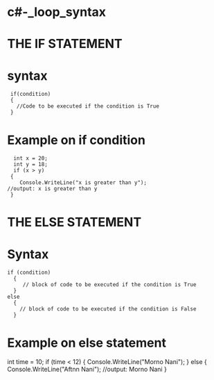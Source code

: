 # c#-_loop_syntax


#  THE IF STATEMENT

# syntax                     

     if(condition)
     {
       //Code to be executed if the condition is True
     }
     
# Example on if condition

      int x = 20;
      int y = 18;
      if (x > y) 
     {
        Console.WriteLine("x is greater than y");                      //output: x is greater than y
     }
     
     
 # THE ELSE STATEMENT
 
 # Syntax
 
    if (condition)
      {
         // block of code to be executed if the condition is True
      } 
    else 
      {
        // block of code to be executed if the condition is False
      }
 
 # Example on else statement
 
 int time = 10;
 if (time < 12) 
  {
  Console.WriteLine("Morno Nani");
  } 
else 
  {
  Console.WriteLine("Aftnn Nani");                  //output: Morno Nani
  }

 


 
        
   
            









